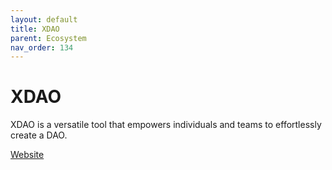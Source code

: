 ```yaml
---
layout: default
title: XDAO
parent: Ecosystem
nav_order: 134
---
```

# XDAO

XDAO is a versatile tool that empowers individuals and teams to effortlessly create a DAO.

[Website](https://xdao.app)